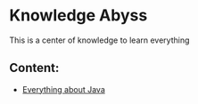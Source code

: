 # Knowledge Abyss

This is a center of knowledge to learn everything

## Content:

- [Everything about Java](/java/README.md)